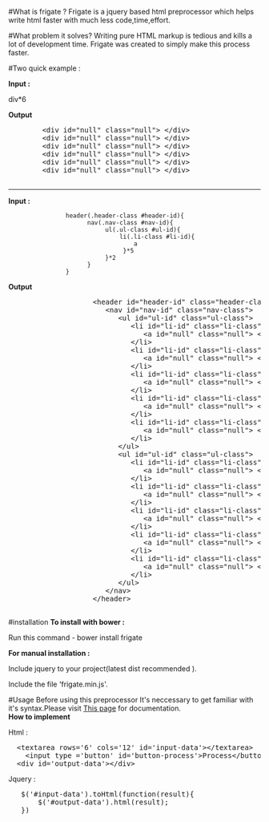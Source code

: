 #What is frigate ?
Frigate is a jquery based html preprocessor which helps write html faster with much less code,time,effort.

#What problem it solves?
Writing pure HTML markup is tedious and kills a lot of development time. Frigate was created to simply make this process faster.

#Two quick example :
<p><b>Input :</b></p>
        div*6  
<p><b>Output</b></p>
  <pre>
		&#x3C;div id=&#x22;null&#x22; class=&#x22;null&#x22;&#x3E; &#x3C;/div&#x3E;
		&#x3C;div id=&#x22;null&#x22; class=&#x22;null&#x22;&#x3E; &#x3C;/div&#x3E;
		&#x3C;div id=&#x22;null&#x22; class=&#x22;null&#x22;&#x3E; &#x3C;/div&#x3E;
		&#x3C;div id=&#x22;null&#x22; class=&#x22;null&#x22;&#x3E; &#x3C;/div&#x3E;
		&#x3C;div id=&#x22;null&#x22; class=&#x22;null&#x22;&#x3E; &#x3C;/div&#x3E;
		&#x3C;div id=&#x22;null&#x22; class=&#x22;null&#x22;&#x3E; &#x3C;/div&#x3E;
  </pre>
 <hr> 
<p><b>Input :</b></p>
				
					header(.header-class #header-id){
						  nav(.nav-class #nav-id){
							   ul(.ul-class #ul-id){
								   li(.li-class #li-id){
									   a
									}*5
							   }*2
						  }
					}
			
<p><b>Output</b></p>
  <pre>
					&#x3C;header id=&#x22;header-id&#x22; class=&#x22;header-class&#x22;&#x3E;
					   &#x3C;nav id=&#x22;nav-id&#x22; class=&#x22;nav-class&#x22;&#x3E;
						  &#x3C;ul id=&#x22;ul-id&#x22; class=&#x22;ul-class&#x22;&#x3E;
							 &#x3C;li id=&#x22;li-id&#x22; class=&#x22;li-class&#x22;&#x3E;
								&#x3C;a id=&#x22;null&#x22; class=&#x22;null&#x22;&#x3E; &#x3C;/a&#x3E;
							 &#x3C;/li&#x3E;
							 &#x3C;li id=&#x22;li-id&#x22; class=&#x22;li-class&#x22;&#x3E;
								&#x3C;a id=&#x22;null&#x22; class=&#x22;null&#x22;&#x3E; &#x3C;/a&#x3E;
							 &#x3C;/li&#x3E;
							 &#x3C;li id=&#x22;li-id&#x22; class=&#x22;li-class&#x22;&#x3E;
								&#x3C;a id=&#x22;null&#x22; class=&#x22;null&#x22;&#x3E; &#x3C;/a&#x3E;
							 &#x3C;/li&#x3E;
							 &#x3C;li id=&#x22;li-id&#x22; class=&#x22;li-class&#x22;&#x3E;
								&#x3C;a id=&#x22;null&#x22; class=&#x22;null&#x22;&#x3E; &#x3C;/a&#x3E;
							 &#x3C;/li&#x3E;
							 &#x3C;li id=&#x22;li-id&#x22; class=&#x22;li-class&#x22;&#x3E;
								&#x3C;a id=&#x22;null&#x22; class=&#x22;null&#x22;&#x3E; &#x3C;/a&#x3E;
							 &#x3C;/li&#x3E;
						  &#x3C;/ul&#x3E;
						  &#x3C;ul id=&#x22;ul-id&#x22; class=&#x22;ul-class&#x22;&#x3E;
							 &#x3C;li id=&#x22;li-id&#x22; class=&#x22;li-class&#x22;&#x3E;
								&#x3C;a id=&#x22;null&#x22; class=&#x22;null&#x22;&#x3E; &#x3C;/a&#x3E;
							 &#x3C;/li&#x3E;
							 &#x3C;li id=&#x22;li-id&#x22; class=&#x22;li-class&#x22;&#x3E;
								&#x3C;a id=&#x22;null&#x22; class=&#x22;null&#x22;&#x3E; &#x3C;/a&#x3E;
							 &#x3C;/li&#x3E;
							 &#x3C;li id=&#x22;li-id&#x22; class=&#x22;li-class&#x22;&#x3E;
								&#x3C;a id=&#x22;null&#x22; class=&#x22;null&#x22;&#x3E; &#x3C;/a&#x3E;
							 &#x3C;/li&#x3E;
							 &#x3C;li id=&#x22;li-id&#x22; class=&#x22;li-class&#x22;&#x3E;
								&#x3C;a id=&#x22;null&#x22; class=&#x22;null&#x22;&#x3E; &#x3C;/a&#x3E;
							 &#x3C;/li&#x3E;
							 &#x3C;li id=&#x22;li-id&#x22; class=&#x22;li-class&#x22;&#x3E;
								&#x3C;a id=&#x22;null&#x22; class=&#x22;null&#x22;&#x3E; &#x3C;/a&#x3E;
							 &#x3C;/li&#x3E;
						  &#x3C;/ul&#x3E;
					   &#x3C;/nav&#x3E;
					&#x3C;/header&#x3E;
  </pre>
  
  
#installation 
<b> To install with bower : </b>
<p> Run this command - bower install frigate</p>
<b> For manual installation : </b>
<p>Include jquery to your project(latest dist recommended ).</p>
<p>Include the file 'frigate.min.js'.</p>

#Usage
Before using this preprocessor It's neccessary to  get familiar with it's syntax.Please visit <a href='http://www.htmlai.com/doc.html'>This page</a> for documentation.</br>
<b>How to implement</b>
<p>Html : </p>
<pre>
  &#x3C;textarea rows=&#x27;6&#x27; cols=&#x27;12&#x27; id=&#x27;input-data&#x27;&#x3E;&#x3C;/textarea&#x3E;
    &#x3C;input type =&#x27;button&#x27; id=&#x27;button-process&#x27;&#x3E;Process&#x3C;/button&#x3E;
  &#x3C;div id=&#x27;output-data&#x27;&#x3E;&#x3C;/div&#x3E;
</pre>

<p>Jquery : </p>
<pre>
   $('#input-data').toHtml(function(result){
       $('#output-data').html(result);
   })
</pre>
